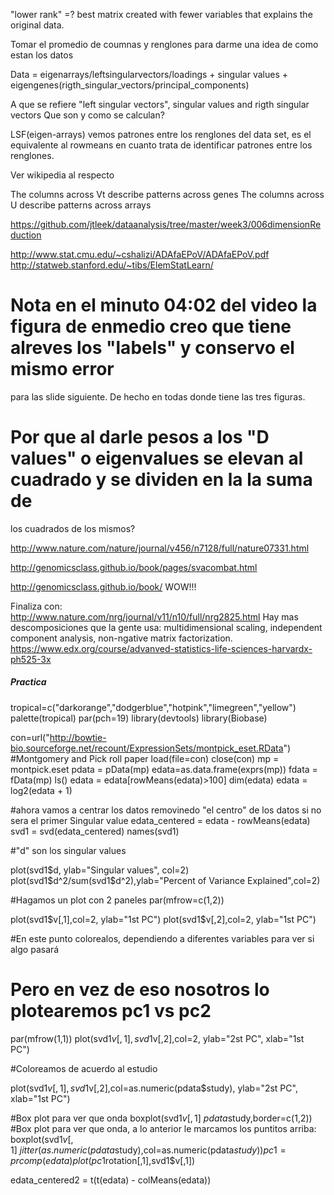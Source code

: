 

"lower rank" =? best matrix created with fewer variables that explains the original data.

Tomar el promedio de coumnas y renglones para darme una idea de como estan los datos

Data = eigenarrays/leftsingularvectors/loadings + singular values + eigengenes(rigth_singular_vectors/principal_components)

A que se refiere "left singular vectors", singular values and rigth singular vectors
  Que son y como se calculan?
  
  LSF(eigen-arrays) vemos patrones entre los renglones del data set, es el equivalente al rowmeans en cuanto trata de identificar
  patrones entre los renglones.


Ver wikipedia al respecto

  The columns across Vt describe patterns across genes
    The columns across U describe patterns across arrays
    
https://github.com/jtleek/dataanalysis/tree/master/week3/006dimensionReduction

http://www.stat.cmu.edu/~cshalizi/ADAfaEPoV/ADAfaEPoV.pdf
http://statweb.stanford.edu/~tibs/ElemStatLearn/

# Nota en el minuto 04:02 del video la figura de enmedio creo que tiene alreves los "labels" y conservo el mismo error
para las slide siguiente. De hecho en todas donde tiene las tres figuras.

# Por que al darle pesos a los "D values" o eigenvalues se elevan al cuadrado y se dividen en la la suma de 
los cuadrados de los mismos?

http://www.nature.com/nature/journal/v456/n7128/full/nature07331.html

http://genomicsclass.github.io/book/pages/svacombat.html

http://genomicsclass.github.io/book/
  WOW!!!

Finaliza con:   
http://www.nature.com/nrg/journal/v11/n10/full/nrg2825.html
  Hay mas descomposiciones que la gente usa:
    multidimensional scaling, independent component analysis, non-ngative matrix factorization.
https://www.edx.org/course/advanved-statistics-life-sciences-harvardx-ph525-3x

#####  Practica
tropical=c("darkorange","dodgerblue","hotpink","limegreen","yellow")
palette(tropical)
par(pch=19)
library(devtools)
library(Biobase)

con=url("http://bowtie-bio.sourceforge.net/recount/ExpressionSets/montpick_eset.RData")
#Montgomery and Pick roll paper
load(file=con)
close(con)
mp =  montpick.eset
pdata = pData(mp)
edata=as.data.frame(exprs(mp))
fdata = fData(mp)
ls()
edata =  edata[rowMeans(edata)>100]
dim(edata)
edata =  log2(edata + 1)

#ahora vamos a centrar los datos removinedo "el centro" de los datos si no sera el primer Singular value
edata_centered = edata - rowMeans(edata)
svd1 = svd(edata_centered)
names(svd1)

#"d" son los singular values

plot(svd1$d, ylab="Singular values", col=2)
plot(svd1$d^2/sum(svd1$d^2),ylab="Percent of Variance Explained",col=2)

#Hagamos un plot con 2 paneles
par(mfrow=c(1,2))

plot(svd1$v[,1],col=2, ylab="1st PC")
plot(svd1$v[,2],col=2, ylab="1st PC")

#En este punto colorealos, dependiendo a diferentes variables para ver si algo pasará
# Pero en vez de eso nosotros lo plotearemos pc1 vs pc2

par(mfrow(1,1))
plot(svd1$v[,1] , svd1$v[,2],col=2, ylab="2st PC", xlab="1st PC")

#Coloreamos de acuerdo al estudio

plot(svd1$v[,1] , svd1$v[,2],col=as.numeric(pdata$study), ylab="2st PC", xlab="1st PC")

#Box plot para ver que onda
boxplot(svd1$v[,1] ~ pdata$study,border=c(1,2))
#Box plot para ver que onda, a lo anterior le marcamos los puntitos arriba:
boxplot(svd1$v[,1] ~ jitter(as.numeric(pdata$study),col=as.numeric(pdata$study))  
pc1 = prcomp(edata)
plot(pc1$rotation[,1],svd1$v[,1])

edata_centered2 = t(t(edata) - colMeans(edata))



